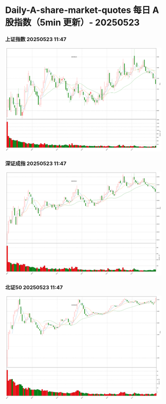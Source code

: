 
# Daily-A-share-market-quotes 每日 A 股指数（5min 更新）- 20250523

### 上证指数 20250523 11:47
![](./fig/2025/5/20250523-sh000001.png)

### 深证成指 20250523 11:47
![](./fig/2025/5/20250523-sz399001.png)

### 北证50 20250523 11:47
![](./fig/2025/5/20250523-bj899050.png)
